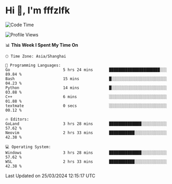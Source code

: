 # Hi 👋, I'm fffzlfk

<!--START_SECTION:waka-->
![Code Time](http://img.shields.io/badge/Code%20Time-683%20hrs%201%20min-blue)

![Profile Views](http://img.shields.io/badge/Profile%20Views-1-blue)

📊 **This Week I Spent My Time On** 

```text
🕑︎ Time Zone: Asia/Shanghai

💬 Programming Languages: 
Go                       5 hrs 24 mins       ██████████████████████░░░   89.84 % 
Bash                     15 mins             █░░░░░░░░░░░░░░░░░░░░░░░░   04.23 % 
Python                   14 mins             █░░░░░░░░░░░░░░░░░░░░░░░░   03.88 % 
C++                      6 mins              ░░░░░░░░░░░░░░░░░░░░░░░░░   01.88 % 
textmate                 0 secs              ░░░░░░░░░░░░░░░░░░░░░░░░░   00.12 % 

🔥 Editors: 
GoLand                   3 hrs 28 mins       ██████████████░░░░░░░░░░░   57.62 % 
Neovim                   2 hrs 33 mins       ███████████░░░░░░░░░░░░░░   42.38 % 

💻 Operating System: 
Windows                  3 hrs 28 mins       ██████████████░░░░░░░░░░░   57.62 % 
WSL                      2 hrs 33 mins       ███████████░░░░░░░░░░░░░░   42.38 % 
```


 Last Updated on 25/03/2024 12:15:17 UTC
<!--END_SECTION:waka-->
